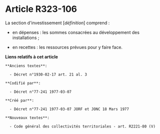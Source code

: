 # Article R323-106

La section d'investissement [*définition*] comprend :

- en dépenses : les sommes consacrées au développement des installations ;

- en recettes : les ressources prévues pour y faire face.

**Liens relatifs à cet article**

	**Anciens textes**:

	  - Décret n°1930-02-17 art. 21 al. 3

	**Codifié par**:

	  - Décret n°77-241 1977-03-07

	**Créé par**:

	  - Décret n°77-241 1977-03-07 JORF et JONC 18 Mars 1977

	**Nouveaux textes**:

	  - Code général des collectivités territoriales - art. R2221-80 (V)
